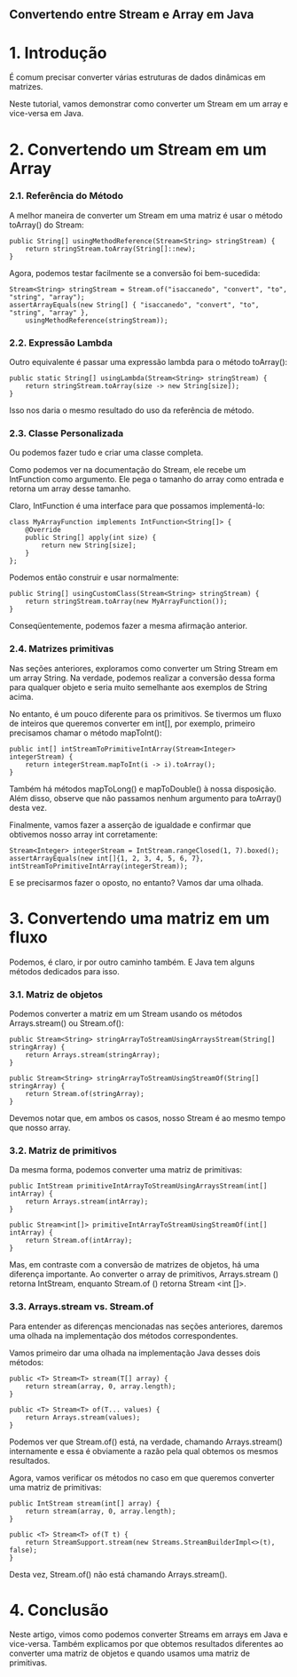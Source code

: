 ## Convertendo entre Stream e Array em Java

# 1. Introdução
É comum precisar converter várias estruturas de dados dinâmicas em matrizes.

Neste tutorial, vamos demonstrar como converter um Stream em um array e vice-versa em Java.

# 2. Convertendo um Stream em um Array

### 2.1. Referência do Método
A melhor maneira de converter um Stream em uma matriz é usar o método toArray() do Stream:

``` 
public String[] usingMethodReference(Stream<String> stringStream) {
    return stringStream.toArray(String[]::new);
}
```

Agora, podemos testar facilmente se a conversão foi bem-sucedida:

```
Stream<String> stringStream = Stream.of("isaccanedo", "convert", "to", "string", "array");
assertArrayEquals(new String[] { "isaccanedo", "convert", "to", "string", "array" },
    usingMethodReference(stringStream));
```

### 2.2. Expressão Lambda
Outro equivalente é passar uma expressão lambda para o método toArray():

```
public static String[] usingLambda(Stream<String> stringStream) {
    return stringStream.toArray(size -> new String[size]);
}
```

Isso nos daria o mesmo resultado do uso da referência de método.

### 2.3. Classe Personalizada
Ou podemos fazer tudo e criar uma classe completa.

Como podemos ver na documentação do Stream, ele recebe um IntFunction como argumento. Ele pega o tamanho do array como entrada e retorna um array desse tamanho.

Claro, IntFunction é uma interface para que possamos implementá-lo:

```
class MyArrayFunction implements IntFunction<String[]> {
    @Override
    public String[] apply(int size) {
        return new String[size];
    }
};
```

Podemos então construir e usar normalmente:

```
public String[] usingCustomClass(Stream<String> stringStream) {
    return stringStream.toArray(new MyArrayFunction());
}
```

Conseqüentemente, podemos fazer a mesma afirmação anterior.

### 2.4. Matrizes primitivas
Nas seções anteriores, exploramos como converter um String Stream em um array String. Na verdade, podemos realizar a conversão dessa forma para qualquer objeto e seria muito semelhante aos exemplos de String acima.

No entanto, é um pouco diferente para os primitivos. Se tivermos um fluxo de inteiros que queremos converter em int[], por exemplo, primeiro precisamos chamar o método mapToInt():

```
public int[] intStreamToPrimitiveIntArray(Stream<Integer> integerStream) {
    return integerStream.mapToInt(i -> i).toArray();
}
```

Também há métodos mapToLong() e mapToDouble() à nossa disposição. Além disso, observe que não passamos nenhum argumento para toArray() desta vez.

Finalmente, vamos fazer a asserção de igualdade e confirmar que obtivemos nosso array int corretamente:

```
Stream<Integer> integerStream = IntStream.rangeClosed(1, 7).boxed();
assertArrayEquals(new int[]{1, 2, 3, 4, 5, 6, 7}, intStreamToPrimitiveIntArray(integerStream));
```

E se precisarmos fazer o oposto, no entanto? Vamos dar uma olhada.

# 3. Convertendo uma matriz em um fluxo
Podemos, é claro, ir por outro caminho também. E Java tem alguns métodos dedicados para isso.

### 3.1. Matriz de objetos
Podemos converter a matriz em um Stream usando os métodos Arrays.stream() ou Stream.of():

```
public Stream<String> stringArrayToStreamUsingArraysStream(String[] stringArray) {
    return Arrays.stream(stringArray);
}

public Stream<String> stringArrayToStreamUsingStreamOf(String[] stringArray) {
    return Stream.of(stringArray);
}
```

Devemos notar que, em ambos os casos, nosso Stream é ao mesmo tempo que nosso array.

### 3.2. Matriz de primitivos
Da mesma forma, podemos converter uma matriz de primitivas:

```
public IntStream primitiveIntArrayToStreamUsingArraysStream(int[] intArray) {
    return Arrays.stream(intArray);
}

public Stream<int[]> primitiveIntArrayToStreamUsingStreamOf(int[] intArray) {
    return Stream.of(intArray);
}
```

Mas, em contraste com a conversão de matrizes de objetos, há uma diferença importante. Ao converter o array de primitivos, Arrays.stream () retorna IntStream, enquanto Stream.of () retorna Stream <int []>.

### 3.3. Arrays.stream vs. Stream.of
Para entender as diferenças mencionadas nas seções anteriores, daremos uma olhada na implementação dos métodos correspondentes.

Vamos primeiro dar uma olhada na implementação Java desses dois métodos:

```
public <T> Stream<T> stream(T[] array) {
    return stream(array, 0, array.length);
}

public <T> Stream<T> of(T... values) {
    return Arrays.stream(values);
}
```

Podemos ver que Stream.of() está, na verdade, chamando Arrays.stream() internamente e essa é obviamente a razão pela qual obtemos os mesmos resultados.

Agora, vamos verificar os métodos no caso em que queremos converter uma matriz de primitivas:

```
public IntStream stream(int[] array) {
    return stream(array, 0, array.length);
}

public <T> Stream<T> of(T t) {
    return StreamSupport.stream(new Streams.StreamBuilderImpl<>(t), false);
}
```

Desta vez, Stream.of() não está chamando Arrays.stream().

# 4. Conclusão
Neste artigo, vimos como podemos converter Streams em arrays em Java e vice-versa. Também explicamos por que obtemos resultados diferentes ao converter uma matriz de objetos e quando usamos uma matriz de primitivas.
